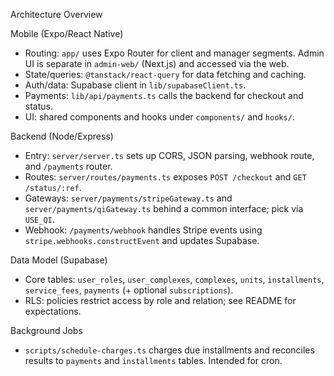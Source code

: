 Architecture Overview

Mobile (Expo/React Native)

- Routing: `app/` uses Expo Router for client and manager segments. Admin UI is separate in `admin-web/` (Next.js) and accessed via the web.
- State/queries: `@tanstack/react-query` for data fetching and caching.
- Auth/data: Supabase client in `lib/supabaseClient.ts`.
- Payments: `lib/api/payments.ts` calls the backend for checkout and status.
- UI: shared components and hooks under `components/` and `hooks/`.

Backend (Node/Express)

- Entry: `server/server.ts` sets up CORS, JSON parsing, webhook route, and `/payments` router.
- Routes: `server/routes/payments.ts` exposes `POST /checkout` and `GET /status/:ref`.
- Gateways: `server/payments/stripeGateway.ts` and `server/payments/qiGateway.ts` behind a common interface; pick via `USE_QI`.
- Webhook: `/payments/webhook` handles Stripe events using `stripe.webhooks.constructEvent` and updates Supabase.

Data Model (Supabase)

- Core tables: `user_roles`, `user_complexes`, `complexes`, `units`, `installments`, `service_fees`, `payments` (+ optional `subscriptions`).
- RLS: policies restrict access by role and relation; see README for expectations.

Background Jobs

- `scripts/schedule-charges.ts` charges due installments and reconciles results to `payments` and `installments` tables. Intended for cron.
